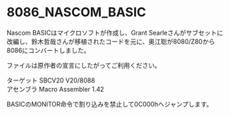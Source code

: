 # 8086_NASCOM_BASIC

Nascom BASICはマイクロソフトが作成し、Grant Searleさんがサブセットに改編し、鈴木哲哉さんが移植されたコードを元に、奥江聡が8080/Z80から8086にコンバートしました。  

ファイルは原作者の宣言にしたがってご利用ください。  

ターゲット SBCV20 V20/8088  
アセンブラ Macro Assembler 1.42  

BASICのMONITOR命令で割り込みを禁止して0C000hへジャンプします。
